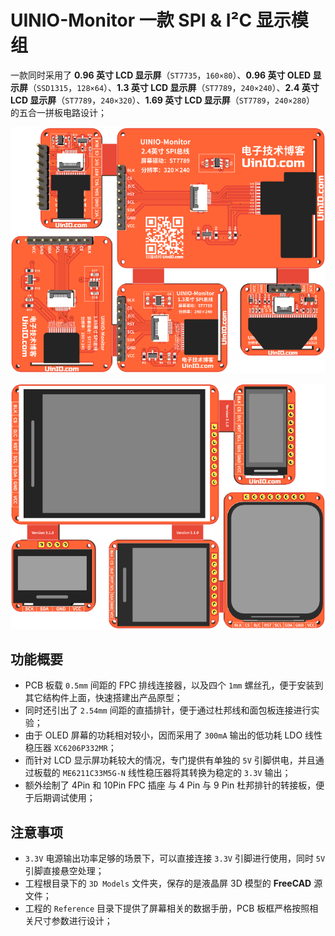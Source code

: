 # UINIO-Monitor 一款 SPI & I²C 显示模组

一款同时采用了 **0.96 英寸 LCD 显示屏**（`ST7735`，`160×80`）、**0.96 英寸 OLED 显示屏**（`SSD1315`，`128×64`）、**1.3 英寸 LCD 显示屏**（`ST7789`，`240×240`）、**2.4 英寸 LCD 显示屏**（`ST7789`，`240×320`）、**1.69 英寸 LCD 显示屏**（`ST7789`，`240×280`） 的五合一拼板电路设计；

![](./Images/PCB-3D-1.png)

![](./Images/PCB-3D-2.png)

## 功能概要

- PCB 板载 `0.5mm` 间距的 FPC 排线连接器，以及四个 `1mm` 螺丝孔，便于安装到其它结构件上面，快速搭建出产品原型；
- 同时还引出了 `2.54mm` 间距的直插排针，便于通过杜邦线和面包板连接进行实验；
- 由于 OLED 屏幕的功耗相对较小，因而采用了 `300mA` 输出的低功耗 LDO 线性稳压器 `XC6206P332MR`；
- 而针对 LCD 显示屏功耗较大的情况，专门提供有单独的 `5V` 引脚供电，并且通过板载的 `ME6211C33M5G-N` 线性稳压器将其转换为稳定的 `3.3V` 输出；
- 额外绘制了 4Pin 和 10Pin FPC 插座 与 4 Pin 与 9 Pin 杜邦排针的转接板，便于后期调试使用；

## 注意事项

- `3.3V` 电源输出功率足够的场景下，可以直接连接 `3.3V` 引脚进行使用，同时 `5V` 引脚直接悬空处理；
- 工程根目录下的 `3D Models` 文件夹，保存的是液晶屏 3D 模型的 **FreeCAD** 源文件；
- 工程的 `Reference` 目录下提供了屏幕相关的数据手册，PCB 板框严格按照相关尺寸参数进行设计；
